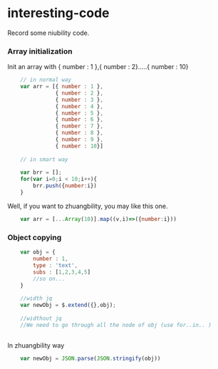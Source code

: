 # interesting-code
Record some niubility code.

### Array initialization

Init an array with { number : 1 },{ number : 2}.....{ number : 10}
```js 
    // in normal way
    var arr = [{ number : 1 },
               { number : 2 },
               { number : 3 },
               { number : 4 },
               { number : 5 },
               { number : 6 },
               { number : 7 },
               { number : 8 },
               { number : 9 },
               { number : 10}]
    
    // in smart way
    
    var brr = [];
    for(var i=0;i < 10;i++){
        brr.push({number:i})
    }
```
Well, if you want to zhuangbility, you may like this one.
```js
    var arr = [...Array(10)].map((v,i)=>({number:i}))
```

### Object copying

```js
    var obj = { 
        number : 1, 
        type : 'text', 
        subs : [1,2,3,4,5]
        //so on...
    } 
    
    //width jq
    var newObj = $.extend({},obj);
    
    //widthout jq
    //We need to go through all the node of obj (use for..in.. )
    
```

In zhuangbility way

```js
    var newObj = JSON.parse(JSON.stringify(obj))
```